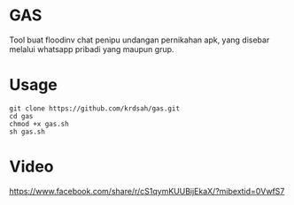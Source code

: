 # GAS
Tool buat floodinv chat penipu undangan pernikahan apk, yang disebar melalui whatsapp pribadi yang maupun grup.

# Usage

```
git clone https://github.com/krdsah/gas.git
cd gas
chmod +x gas.sh
sh gas.sh
```

# Video 
 https://www.facebook.com/share/r/cS1qymKUUBijEkaX/?mibextid=0VwfS7




